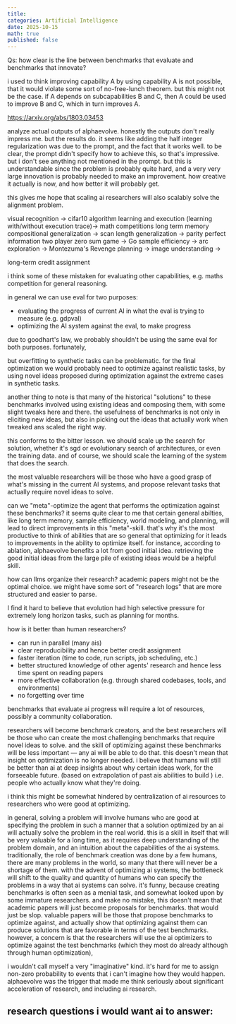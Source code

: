 ```yaml
---
title: 
categories: Artificial Intelligence
date: 2025-10-15
math: true
published: false
---
```


Qs:
how clear is the line between benchmarks that evaluate and benchmarks that innovate?


i used to think improving capability A by using capability A is not possible, that it would violate some sort of no-free-lunch theorem. but this might not be the case. if A depends on subcapabilities B and C, then A could be used to improve B and C, which in turn improves A.

https://arxiv.org/abs/1803.03453

analyze actual outputs of alphaevolve.
honestly the outputs don't really impress me. but the results do. it seems like adding the half integer regularization was due to the prompt, and the fact that it works well. to be clear, the prompt didn't specify how to achieve this, so that's impressive. but i don't see anything not mentioned in the prompt. but this is understandable since the problem is probably quite hard, and a very very large innovation is probably needed to make an improvement.
how creative it actually is now, and how better it will probably get.

this gives me hope that scaling ai researchers will also scalably solve the alignment problem.

visual recognition -> cifar10
algorithm learning and execution (learning with/without execution trace)-> math competitions 
long term memory
compositional generalization -> scan
length generalization -> parity
perfect information two player zero sum game -> Go
sample efficiency -> arc
exploration -> Montezuma's Revenge
planning -> 
image understanding -> 

long-term credit assignment

i think some of these mistaken for evaluating other capabilities, e.g. maths competition for general reasoning.


in general we can use eval for two purposes:
- evaluating the progress of current AI in what the eval is trying to measure (e.g. gdpval)
- optimizing the AI system against the eval, to make progress

due to goodhart's law, we probably shouldn't be using the same eval for both purposes. fortunately, 

but overfitting to synthetic tasks can be problematic. for the final optimization we would probably need to optimize against realistic tasks, by using novel ideas proposed during optimization against the extreme cases in synthetic tasks.

another thing to note is that many of the historical "solutions" to these benchmarks involved using existing ideas and composing them, with some slight tweaks here and there. the usefulness of benchmarks is not only in eliciting new ideas, but also in picking out the ideas that actually work when tweaked ans scaled the right way.

this conforms to the bitter lesson. we should scale up the search for solution, whether it's sgd or evolutionary search of architectures, or even the training data. and of course, we should scale the learning of the system that does the search.

the most valuable researchers will be those who have a good grasp of what's missing in the current AI systems, and propose relevant tasks that actually require novel ideas to solve. 


can we "meta"-optimize the agent that performs the optimization against these benchmarks?
it seems quite clear to me that certain general abilties, like long term memory, sample efficiency, world modeling, and planning, will lead to direct improvements in this "meta"-skill. that's why it's the most productive to think of abilities that are so general that optimizing for it leads to improvements in the ability to optimize itself.
for instance, according to ablation, alphaevolve benefits a lot from good initial idea. retrieving the good initial ideas from the large pile of existing ideas would be a helpful skill.

how can llms organize their research? academic papers might not be the optimal choice. we might have some sort of "research logs" that are more structured and easier to parse.


I find it hard to believe that evolution had high selective pressure for extremely long horizon tasks, such as planning for months. 


how is it better than human researchers?
- can run in parallel (many ais)
- clear reproducibility and hence better credit assignment
- faster iteration (time to code, run scripts, job scheduling, etc.)
- better structured knowledge of other agents' research and hence less time spent on reading papers
- more effective collaboration (e.g. through shared codebases, tools, and environments)
- no forgetting over time


benchmarks that evaluate ai progress will require a lot of resources, possibly a community collaboration.

researchers will become benchmark creators, and the best researchers will be those who can create the most challenging benchmarks that require novel ideas to solve. and the skill of optimizing against these benchmarks will be less important — any ai will be able to do that. this doesn't mean that insight on optimization is no longer needed. i believe that humans will still be better than ai at deep insights about why certain ideas work, for the forseeable future. (based on extrapolation of past ais abilities to build )
i.e. people who actually know what they're doing.

i think this might be somewhat hindered by centralization of ai resources to researchers who were good at optimizing.

in general, solving a problem will involve humans who are good at specifying the problem in such a manner that a solution optimized by an ai will actually solve the problem in the real world. this is a skill in itself that will be very valuable for a long time, as it requires deep understanding of the problem domain, and an intuition about the capabilities of the ai systems.
traditionally, the role of benchmark creation was done by a few humans, 
there are many problems in the world, so many that there will never be a shortage of them. with the advent of optimizing ai systems, the bottleneck will shift to the quality and quantity of humans who can specify the problems in a way that ai systems can solve. it's funny, because creating benchmarks is often seen as a menial task, and somewhat looked upon by some immature researchers.
and make no mistake, this doesn't mean that academic papers will just become proposals for benchmarks. that would just be slop. valuable papers will be those that propose benchmarks to optimize against, and actually show that optimizing against them can produce solutions that are favorable in terms of the test benchmarks.
however, a concern is that the researchers will use the ai optimizers to optimize against the test benchmarks (which they most do already although through human optimization), 

i wouldn't call myself a very "imaginative" kind. it's hard for me to assign non-zero probability to events that i can't imagine how they would happen. alphaevolve was the trigger that made me think seriously about significant acceleration of research, and including ai research. 



research questions i would want ai to answer:
- 


